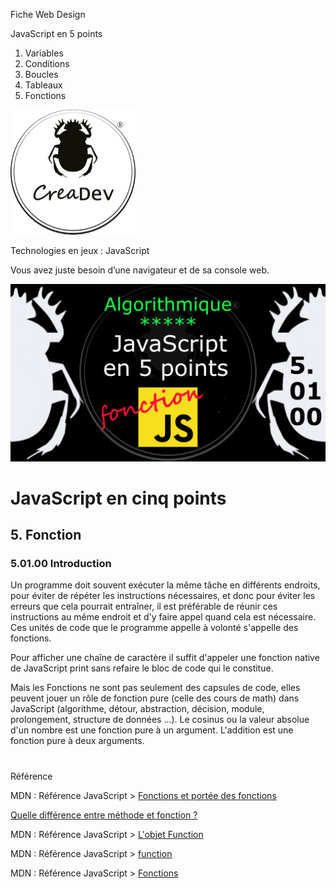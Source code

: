 Fiche Web Design

JavaScript en 5 points
1.  Variables
2.  Conditions
3.  Boucles
4.  Tableaux
5.  Fonctions

[![CreaDev](../images/logo-creadev-210207-R-200.png)](http://www.creadev.ninja/)

Technologies en jeux : JavaScript

Vous avez juste besoin d’une navigateur et de sa console web.

[![Le modulo en JavaScript](../images/JS-en-5-pts-05-01-00_intro.png)](https://www.youtube.com/watch?v=7rsVX8MDzXg)

# JavaScript en cinq points

## 5. Fonction

### 5.01.00 Introduction

Un programme doit souvent exécuter la même tâche en différents endroits, pour éviter de répéter les instructions nécessaires, et donc pour éviter les erreurs que cela pourrait entraîner, il est préférable de réunir ces instructions au même endroit et d'y faire appel quand cela est nécessaire. Ces unités de code que le programme appelle à volonté s'appelle des fonctions.

Pour afficher une chaîne de caractère il suffit d'appeler une fonction native de JavaScript print sans refaire le bloc de code qui le constitue.

Mais les Fonctions ne sont pas seulement des capsules de code, elles peuvent jouer un rôle de fonction pure (celle des cours de math) dans JavaScript (algorithme, détour, abstraction, décision, module, prolongement, structure de données ...). Le cosinus ou la valeur absolue d'un nombre est une fonction pure à un argument. L'addition est une fonction pure à deux arguments.



#
Référence

MDN : Référence JavaScript > [Fonctions et portée des fonctions](https://developer.mozilla.org/fr/docs/Web/JavaScript/Reference/Functions)

[Quelle différence entre méthode et fonction ?](https://jacques-guizol.developpez.com/javascript/?page=page_5#LV-C)

MDN : Référence JavaScript > [L'objet Function](https://developer.mozilla.org/fr/docs/conflicting/Web/JavaScript/Guide#Lobjet_Function)

MDN : Référence JavaScript > [function](https://developer.mozilla.org/fr/docs/Web/JavaScript/Reference/Statements/function)

MDN : Référence JavaScript > [Fonctions](https://developer.mozilla.org/fr/docs/Web/JavaScript/Guide/Functions)